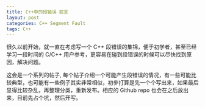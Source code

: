 ```yaml
---
title: C++中的段错误 前言
layout: post
categories: C++ Segment Fault
tags: C++
---
```

很久以前开始，就一直在考虑写一个 C++ 段错误的集锦，便于初学者，甚至已经学习一段时间的 C/C++ 用户参考，更容易在碰到段错误的时候可以尽快找到原因，解决问题。

这会是一个系列的帖子, 每个帖子介绍一个可能产生段错误的情况，有一些可能比较典型，也可能有一些例子其实非常相似，初步打算是先一个个写出来，如果最后显得比较杂乱，再整理分类，重新发布。相应的 Github repo 也会在之后放出来，目前先占个坑，然后开写。